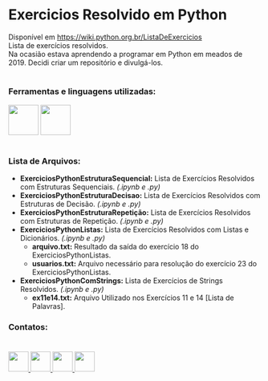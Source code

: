 # Exercicios Resolvido em Python

Disponível em https://wiki.python.org.br/ListaDeExercicios <br>
Lista de exercícios resolvidos.<br>
Na ocasião estava aprendendo a programar em Python em meados de 2019. Decidi criar um repositório e divulgá-los.

#

### Ferramentas e linguagens utilizadas:
<div>
<img height=60 width=60 src="https://cdn.jsdelivr.net/gh/devicons/devicon/icons/jupyter/jupyter-original-wordmark.svg" />
<img height=60 width=60 src="https://cdn.jsdelivr.net/gh/devicons/devicon/icons/python/python-original.svg" />
</div>

#
### Lista de Arquivos:

* <b>ExerciciosPythonEstruturaSequencial:</b> Lista de Exercícios Resolvidos com Estruturas Sequenciais. <i>(.ipynb e .py)</i>
* <b>ExerciciosPythonEstruturaDecisao:</b> Lista de Exercícios Resolvidos com Estruturas de Decisão. <i>(.ipynb e .py)</i>
* <b>ExerciciosPythonEstruturaRepetição:</b> Lista de Exercícios Resolvidos com Estruturas de Repetição. <i>(.ipynb e .py)</i>
* <b>ExerciciosPythonListas:</b> Lista de Exercícios Resolvidos com Listas e Dicionários. <i>(.ipynb e .py)</i>
  * <b>arquivo.txt:</b> Resultado da saída do exercício 18 do ExerciciosPythonListas.
  * <b>usuarios.txt:</b> Arquivo necessário para resolução do exercício 23 do ExerciciosPythonListas.
* <b>ExerciciosPythonComStrings:</b> Lista de Exercícios de Strings Resolvidos. <i>(.ipynb e .py)</i>
  * <b>ex11e14.txt:</b> Arquivo Utilizado nos Exercícios 11 e 14 [Lista de Palavras].
  


### Contatos:
#
<div>  
  
  <a href="https://www.linkedin.com/in/tferreirasilva/">
    <img width=40 src="https://cdn.jsdelivr.net/gh/devicons/devicon/icons/linkedin/linkedin-original.svg" />
  </a>
 
  <a href = "mailto:thiago.ferreirawd@gmail.com">
      <img width=40 src="https://cdn.jsdelivr.net/gh/devicons/devicon/icons/google/google-original.svg" />
  </a>
  
  <a href = "https://www.facebook.com/thiago.ferreira.50746">
    <img width=40 src="https://cdn.jsdelivr.net/gh/devicons/devicon/icons/facebook/facebook-original.svg" />
  </a>
 
  <a href = "https://github.com/ThiagoFerreiraWD">
    <img width=40 src="https://cdn.jsdelivr.net/gh/devicons/devicon/icons/github/github-original.svg" />
  </a>     
</div>
